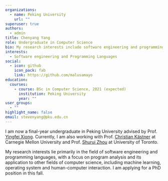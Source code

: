 ```yaml
---
organizations:
  - name: Peking University
    url: ""
superuser: true
authors:
  - admin
title: Chenyang Yang
role: Undergraduate in Computer Science
bio: My research interests include software engineering and programming languages
interests:
  - Software engineering and Programming Languages
social:
  - icon: github
    icon_pack: fab
    link: https://github.com/malusamayo
education:
  courses:
    - course: BSc in Computer Science, 2021 (expected)
      institution: Peking University
      year: ""
user_groups:
  - ""
highlight_name: false
email: stevenyang@pku.edu.cn
---
```

I am now a final-year undergraduate in Peking University advised by Prof. [Yingfei Xiong](https://xiongyingfei.github.io/).  Currently, I am also working with Prof. [Christian Kästner](https://www.cs.cmu.edu/~ckaestne/) at Carnegie Mellon University and Prof. [Shurui Zhou](https://www.eecg.utoronto.ca/~shuruiz/#page-top) at University of Toronto.

My research interests lie primarily in the field of software engineering and programming languages, with a focus on program analysis and its application to other fields of computer science, including machine learning, operating system and human-computer interaction. I am applying for a PhD position in this fall.